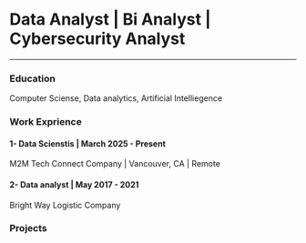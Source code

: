 # Data Analyst | Bi Analyst | Cybersecurity Analyst
------------------------------------------------
### Education
Computer Sciense, Data analytics, Artificial Intelliegence 
###   Work Exprience
#### 1- Data Scienstis | March 2025 - Present
M2M Tech Connect Company | Vancouver, CA | Remote 
#### 2- Data analyst | May 2017 - 2021
Bright Way Logistic Company 
### Projects
